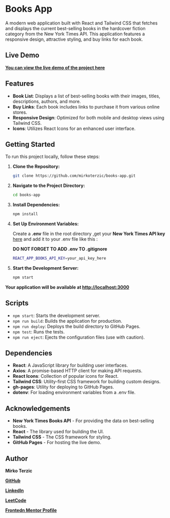 # Books App

A modern web application built with React and Tailwind CSS that fetches and displays the current best-selling books in the hardcover fiction category from the New York Times API. This application features a responsive design, attractive styling, and buy links for each book.

## Live Demo

**<a href="https://mirkoterzic.github.io/books-app/" target="_blank">You can view the live demo of the project here</a>**

## Features

- **Book List**: Displays a list of best-selling books with their images, titles, descriptions, authors, and more.
- **Buy Links**: Each book includes links to purchase it from various online stores.
- **Responsive Design**: Optimized for both mobile and desktop views using Tailwind CSS.
- **Icons**: Utilizes React Icons for an enhanced user interface.

## Getting Started

To run this project locally, follow these steps:


1. **Clone the Repository:**

   ```bash
   git clone https://github.com/mirkoterzic/books-app.git
2. **Navigate to the Project Directory:**

   ```bash
   cd books-app

3. **Install Dependencies:**

   ```bash
   npm install
   
3. **Set Up Environment Variables:**
   
   Create a **.env** file in the root directory ,get your **New York Times API key** [here](https://developer.nytimes.com/) and add it to your .env file like this  :

   **DO NOT FORGET TO ADD .env TO .gitignore**

   ```bash
   REACT_APP_BOOKS_API_KEY=your_api_key_here

5. **Start the Development Server:**

   ```bash
   npm start

  **Your application will be available at [http://localhost:3000](http://localhost:3000)**

  ## Scripts

- `npm start`: Starts the development server.
- `npm run build`: Builds the application for production.
- `npm run deploy`: Deploys the build directory to GitHub Pages.
- `npm test`: Runs the tests.
- `npm run eject`: Ejects the configuration files (use with caution).

## Dependencies

- **React**: A JavaScript library for building user interfaces.
- **Axios**: A promise-based HTTP client for making API requests.
- **React Icons**: Collection of popular icons for React.
- **Tailwind CSS**: Utility-first CSS framework for building custom designs.
- **gh-pages**: Utility for deploying to GitHub Pages.
- **dotenv**: For loading environment variables from a .env file.

## Acknowledgements

- **New York Times Books API** - For providing the data on best-selling books.
- **React** - The library used for building the UI.
- **Tailwind CSS** - The CSS framework for styling.
- **GitHub Pages** - For hosting the live demo.


## Author

**Mirko Terzic**

**<a href="https://github.com/mirkoterzic" target="_blank">GitHub</a>**

**<a href="https://www.linkedin.com/in/mirkoterzic/" target="_blank">LinkedIn</a>**

**<a href="https://leetcode.com/u/mirko_terzic/" target="_blank">LeetCode</a>**

**<a href="https://www.frontendmentor.io/profile/mirkoterzic" target="_blank">Frontedn Mentor Profile</a>**




   
